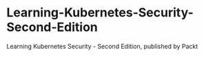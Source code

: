 # Learning-Kubernetes-Security-Second-Edition
Learning Kubernetes Security - Second Edition, published by Packt
